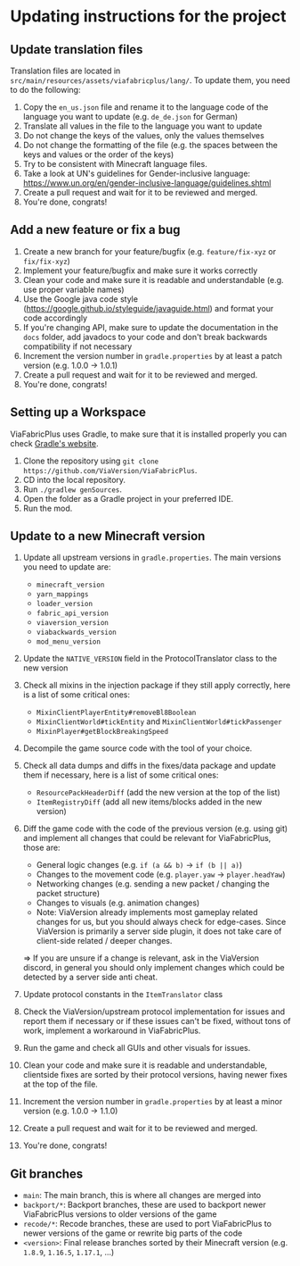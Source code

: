 # Updating instructions for the project

## Update translation files
Translation files are located in `src/main/resources/assets/viafabricplus/lang/`. To update them, you need to do the following:
1. Copy the `en_us.json` file and rename it to the language code of the language you want to update (e.g. `de_de.json` for German)
2. Translate all values in the file to the language you want to update
3. Do not change the keys of the values, only the values themselves
4. Do not change the formatting of the file (e.g. the spaces between the keys and values or the order of the keys)
5. Try to be consistent with Minecraft language files.
6. Take a look at UN's guidelines for Gender-inclusive language: https://www.un.org/en/gender-inclusive-language/guidelines.shtml
7. Create a pull request and wait for it to be reviewed and merged.
8. You're done, congrats!

## Add a new feature or fix a bug
1. Create a new branch for your feature/bugfix (e.g. `feature/fix-xyz` or `fix/fix-xyz`)
2. Implement your feature/bugfix and make sure it works correctly
3. Clean your code and make sure it is readable and understandable (e.g. use proper variable names)
4. Use the Google java code style (https://google.github.io/styleguide/javaguide.html) and format your code accordingly
5. If you're changing API, make sure to update the documentation in the `docs` folder, add javadocs to your code and don't break backwards compatibility if not necessary
6. Increment the version number in `gradle.properties` by at least a patch version (e.g. 1.0.0 -> 1.0.1)
7. Create a pull request and wait for it to be reviewed and merged.
8. You're done, congrats!

## Setting up a Workspace
ViaFabricPlus uses Gradle, to make sure that it is installed properly you can check [Gradle's website](https://gradle.org/install/).
1. Clone the repository using `git clone https://github.com/ViaVersion/ViaFabricPlus`.
2. CD into the local repository.
3. Run `./gradlew genSources`.
4. Open the folder as a Gradle project in your preferred IDE.
5. Run the mod.

## Update to a new Minecraft version
1. Update all upstream versions in `gradle.properties`. The main versions you need to update are:
    - `minecraft_version`
    - `yarn_mappings`
    - `loader_version`
    - `fabric_api_version`
    - `viaversion_version`
    - `viabackwards_version`
    - `mod_menu_version`
2. Update the `NATIVE_VERSION` field in the ProtocolTranslator class to the new version
3. Check all mixins in the injection package if they still apply correctly, here is a list of some critical ones:
    - `MixinClientPlayerEntity#removeBl8Boolean`
    - `MixinClientWorld#tickEntity` and `MixinClientWorld#tickPassenger`
    - `MixinPlayer#getBlockBreakingSpeed`
4. Decompile the game source code with the tool of your choice.
5. Check all data dumps and diffs in the fixes/data package and update them if necessary, here is a list of some critical ones:
    - `ResourcePackHeaderDiff` (add the new version at the top of the list)
    - `ItemRegistryDiff` (add all new items/blocks added in the new version)
6. Diff the game code with the code of the previous version (e.g. using git) and implement all changes that could be relevant for ViaFabricPlus, those are:
    - General logic changes (e.g. `if (a && b)` -> `if (b || a)`)
    - Changes to the movement code (e.g. `player.yaw` -> `player.headYaw`)
    - Networking changes (e.g. sending a new packet / changing the packet structure)
    - Changes to visuals (e.g. animation changes)
    - Note: ViaVersion already implements most gameplay related changes for us, but you should always check for edge-cases. Since ViaVersion
      is primarily a server side plugin, it does not take care of client-side related / deeper changes.
   
    => If you are unsure if a change is relevant, ask in the ViaVersion discord, in general you should only implement changes
       which could be detected by a server side anti cheat.
7. Update protocol constants in the `ItemTranslator` class
8. Check the ViaVersion/upstream protocol implementation for issues and report them if necessary or if these issues can't be fixed,
   without tons of work, implement a workaround in ViaFabricPlus.
9. Run the game and check all GUIs and other visuals for issues.
10. Clean your code and make sure it is readable and understandable, clientside fixes are sorted by their protocol versions, having
   newer fixes at the top of the file.
11. Increment the version number in `gradle.properties` by at least a minor version (e.g. 1.0.0 -> 1.1.0)
12. Create a pull request and wait for it to be reviewed and merged.
13. You're done, congrats!

## Git branches
- `main`: The main branch, this is where all changes are merged into
- `backport/*`: Backport branches, these are used to backport newer ViaFabricPlus versions to older versions of the game
- `recode/*`: Recode branches, these are used to port ViaFabricPlus to newer versions of the game or rewrite big parts of the code
- `<version>`: Final release branches sorted by their Minecraft version (e.g. `1.8.9`, `1.16.5`, `1.17.1`, ...)

